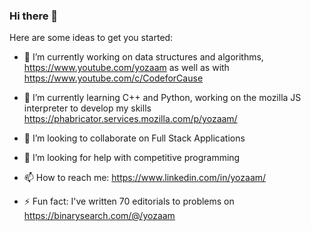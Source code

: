 ### Hi there 👋

<!--
**yozaam/yozaam** is a ✨ _special_ ✨ repository because its `README.md` (this file) appears on your GitHub profile.
-->
Here are some ideas to get you started:

- 🔭 I’m currently working on data structures and algorithms, https://www.youtube.com/yozaam as well as with https://www.youtube.com/c/CodeforCause
- 🌱 I’m currently learning C++ and Python, working on the mozilla JS interpreter to develop my skills https://phabricator.services.mozilla.com/p/yozaam/
- 👯 I’m looking to collaborate on Full Stack Applications
- 🤔 I’m looking for help with competitive programming

- 📫 How to reach me: https://www.linkedin.com/in/yozaam/

- ⚡ Fun fact: I've written 70 editorials to problems on https://binarysearch.com/@/yozaam
